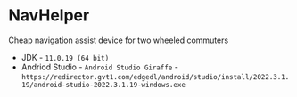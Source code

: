 # NavHelper
Cheap navigation assist device for two wheeled commuters
* JDK - `11.0.19 (64 bit)`
* Andriod Studio - `Android Studio Giraffe` - `https://redirector.gvt1.com/edgedl/android/studio/install/2022.3.1.19/android-studio-2022.3.1.19-windows.exe`
